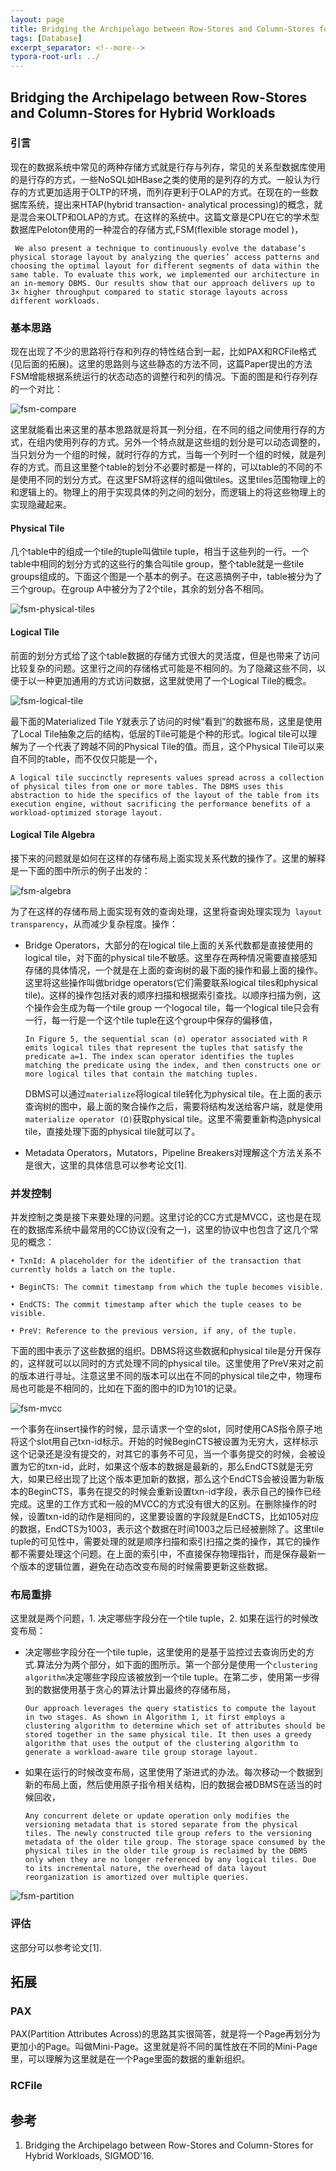 ```yaml
---
layout: page
title: Bridging the Archipelago between Row-Stores and Column-Stores for Hybrid Workloads
tags: [Database]
excerpt_separator: <!--more-->
typora-root-url: ../
---
```


## Bridging the Archipelago between Row-Stores and Column-Stores for Hybrid Workloads 

### 引言

  现在的数据系统中常见的两种存储方式就是行存与列存，常见的关系型数据库使用的是行存的方式，一些NoSQL如HBase之类的使用的是列存的方式。一般认为行存的方式更加适用于OLTP的环境，而列存更利于OLAP的方式。在现在的一些数据库系统，提出来HTAP(hybrid transaction- analytical processing)的概念，就是混合来OLTP和OLAP的方式。在这样的系统中。这篇文章是CPU在它的学术型数据库Peloton使用的一种混合的存储方式,FSM(flexible storage model )，

```
 We also present a technique to continuously evolve the database’s physical storage layout by analyzing the queries’ access patterns and choosing the optimal layout for different segments of data within the same table. To evaluate this work, we implemented our architecture in an in-memory DBMS. Our results show that our approach delivers up to 3× higher throughput compared to static storage layouts across different workloads.
```

### 基本思路

  现在出现了不少的思路将行存和列存的特性结合到一起，比如PAX和RCFile格式(见后面的拓展)。这里的思路则与这些静态的方法不同，这篇Paper提出的方法FSM增能根据系统运行的状态动态的调整行和列的情况。下面的图是和行存列存的一个对比：

![fsm-compare](/assets/img/fsm-compare.png)

  这里就能看出来这里的基本思路就是将其一列分组，在不同的组之间使用行存的方式，在组内使用列存的方式。另外一个特点就是这些组的划分是可以动态调整的，当只划分为一个组的时候，就时行存的方式，当每一个列时一个组的时候，就是列存的方式。而且这里整个table的划分不必要时都是一样的，可以table的不同的不是使用不同的划分方式。在这里FSM将这样的组叫做tiles。这里tiles范围物理上的和逻辑上的。物理上的用于实现具体的列之间的划分，而逻辑上的将这些物理上的实现隐藏起来。

####  Physical Tile 

  几个table中的组成一个tile的tuple叫做tile tuple，相当于这些列的一行。一个table中相同的划分方式的这些行的集合叫tile group，整个table就是一些tile groups组成的。下面这个图是一个基本的例子。在这恶搞例子中，table被分为了三个group。在group A中被分为了2个tile，其余的划分各不相同。

![fsm-physical-tiles](/assets/img/fsm-physical-tiles.png)

#### Logical Tile 

  前面的划分方式给了这个table数据的存储方式很大的灵活度，但是也带来了访问比较复杂的问题。这里行之间的存储格式可能是不相同的。为了隐藏这些不同，以便于以一种更加通用的方式访问数据，这里就使用了一个Logical Tile的概念。

![fsm-logical-tile](/assets/img/fsm-logical-tile.png)

最下面的Materialized Tile Y就表示了访问的时候“看到”的数据布局，这里是使用了Local Tile抽象之后的结构，低层的Tile可能是个种的形式。logical tile可以理解为了一个代表了跨越不同的Physical Tile的值。而且，这个Physical Tile可以来自不同的table，而不仅仅只能是一个，

```
A logical tile succinctly represents values spread across a collection of physical tiles from one or more tables. The DBMS uses this abstraction to hide the specifics of the layout of the table from its execution engine, without sacrificing the performance benefits of a workload-optimized storage layout.
```

#### Logical Tile Algebra 

   接下来的问题就是如何在这样的存储布局上面实现关系代数的操作了。这里的解释是一下面的图中所示的例子出发的：

![fsm-algebra](/assets/img/fsm-algebra.png)

 为了在这样的存储布局上面实现有效的查询处理，这里将查询处理实现为` layout transparency`，从而减少复杂程度。操作：

* Bridge Operators，大部分的在logical tile上面的关系代数都是直接使用的logical tile，对下面的physical tile不敏感。这里存在两种情况需要直接感知存储的具体情况，一个就是在上面的查询树的最下面的操作和最上面的操作。这里将这些操作叫做bridge operators(它们需要联系logical tiles和physical tile)。这样的操作包括对表的顺序扫描和根据索引查找。以顺序扫描为例，这个操作会生成为每一个tile group 一个logocal tile，每一个logical tile只会有一行，每一行是一个这个tile tuple在这个group中保存的偏移值，

  ```
  In Figure 5, the sequential scan (σ) operator associated with R emits logical tiles that represent the tuples that satisfy the predicate a=1. The index scan operator identifies the tuples matching the predicate using the index, and then constructs one or more logical tiles that contain the matching tuples.
  ```

  DBMS可以通过`materialize`将logical tile转化为physical tile。在上面的表示查询树的图中，最上面的聚合操作之后，需要将结构发送给客户端，就是使用` materialize operator (Ω)`获取physical tile。这里不需要重新构造physical tile，直接处理下面的physical tile就可以了。

* Metadata Operators，Mutators，Pipeline Breakers对理解这个方法关系不是很大，这里的具体信息可以参考论文[1].

### 并发控制

   并发控制之类是接下来要处理的问题。这里讨论的CC方式是MVCC，这也是在现在的数据库系统中最常用的CC协议(没有之一)，这里的协议中也包含了这几个常见的概念：

```
• TxnId: A placeholder for the identifier of the transaction that currently holds a latch on the tuple.

• BeginCTS: The commit timestamp from which the tuple becomes visible.

• EndCTS: The commit timestamp after which the tuple ceases to be visible.

• PreV: Reference to the previous version, if any, of the tuple.
```

下面的图中表示了这些数据的组织。DBMS将这些数据和physical tile是分开保存的，这样就可以以同时的方式处理不同的physical tile。这里使用了PreV来对之前的版本进行寻址。注意这里不同的版本可以出在不同的physical tile之中，物理布局也可能是不相同的，比如在下面的图中的ID为101的记录。

![fsm-mvcc](/assets/img/fsm-mvcc.png)

 一个事务在iinsert操作的时候，显示请求一个空的slot，同时使用CAS指令原子地将这个slot用自己txn-id标示。开始的时候BeginCTS被设置为无穷大，这样标示这个记录还是没有提交的，对其它的事务不可见，当一个事务提交的时候，会被设置为它的txn-id，此时，如果这个版本的数据是最新的，那么EndCTS就是无穷大，如果已经出现了比这个版本更加新的数据，那么这个EndCTS会被设置为新版本的BeginCTS，事务在提交的时候会重新设置txn-id字段，表示自己的操作已经完成。这里的工作方式和一般的MVCC的方式没有很大的区别。在删除操作的时候，设置txn-id的动作是相同的，这里要设置的字段就是EndCTS，比如105对应的数据，EndCTS为1003，表示这个数据在时间1003之后已经被删除了。这里tile tuple的可见性中，需要处理的就是顺序扫描和索引扫描之类的操作，其它的操作都不需要处理这个问题。在上面的索引中，不直接保存物理指针，而是保存最新一个版本的逻辑位置，避免在动态改变布局的时候需要更新这些数据。

### 布局重排

  这里就是两个问题，1. 决定哪些字段分在一个tile tuple，2. 如果在运行的时候改变布局：

* 决定哪些字段分在一个tile tuple，这里使用的是基于监控过去查询历史的方式.算法分为两个部分，如下面的图所示。第一个部分是使用一个`clustering algorithm`决定哪些字段应该被放到一个tile tuple。在第二步，使用第一步得到的数据使用基于贪心的算法计算出最终的存储布局，

  ```
  Our approach leverages the query statistics to compute the layout in two stages. As shown in Algorithm 1, it first employs a clustering algorithm to determine which set of attributes should be stored together in the same physical tile. It then uses a greedy algorithm that uses the output of the clustering algorithm to generate a workload-aware tile group storage layout.
  ```

* 如果在运行的时候改变布局，这里使用了渐进式的办法。每次移动一个数据到新的布局上面，然后使用原子指令相关结构，旧的数据会被DBMS在适当的时候回收，

  ```
  Any concurrent delete or update operation only modifies the versioning metadata that is stored separate from the physical tiles. The newly constructed tile group refers to the versioning metadata of the older tile group. The storage space consumed by the physical tiles in the older tile group is reclaimed by the DBMS only when they are no longer referenced by any logical tiles. Due to its incremental nature, the overhead of data layout reorganization is amortized over multiple queries.
  ```


![fsm-partition](/assets/img/fsm-partition.png)

### 评估

  这部分可以参考论文[1].

## 拓展

### PAX

 PAX(Partition Attributes Across)的思路其实很简答，就是将一个Page再划分为更加小的Page。叫做Mini-Page。这里就是将不同的属性放在不同的Mini-Page里，可以理解为这里就是在一个Page里面的数据的重新组织。

### RCFile

## 参考

1. Bridging the Archipelago between Row-Stores and Column-Stores for Hybrid Workloads, SIGMOD'16.

